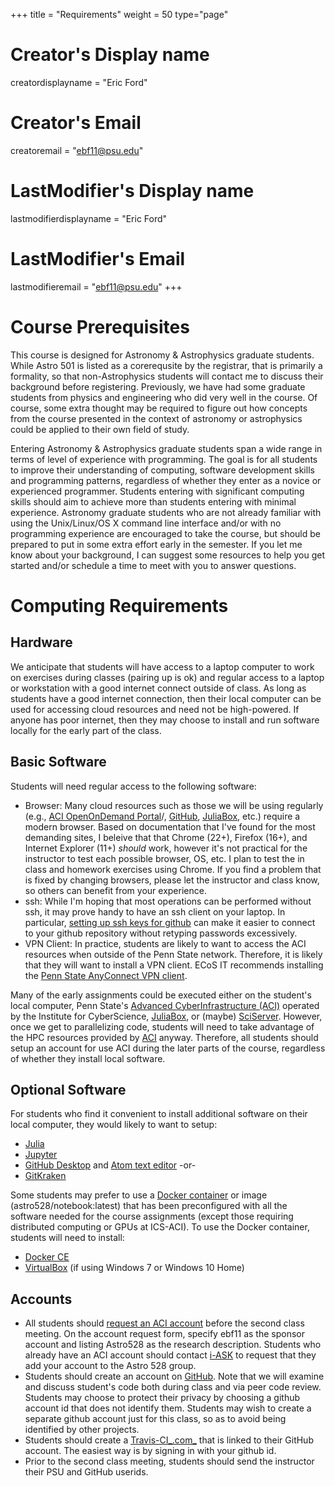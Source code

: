 +++
title = "Requirements"
weight = 50
type="page"

# Creator's Display name
creatordisplayname = "Eric Ford"
# Creator's Email
creatoremail = "ebf11@psu.edu"
# LastModifier's Display name
lastmodifierdisplayname = "Eric Ford"
# LastModifier's Email
lastmodifieremail = "ebf11@psu.edu"
+++

# Course Prerequisites
This course is designed for Astronomy & Astrophysics graduate students.  While Astro 501 is listed as a corerequsite by the registrar, that is primarily a formality, so that non-Astrophysics students will contact me to discuss their background before registering.  Previously, we have had some graduate students from physics and engineering who did very well in the course.  Of course, some extra thought may be required to figure out how concepts from the course presented in the context of astronomy or astrophysics could be applied to their own field of study.  

Entering Astronomy & Astrophysics graduate students span a wide range in terms of level of experience with programming.  The goal is for all students to improve their understanding of computing, software development skills and programming patterns, regardless of whether they enter as a novice or experienced programmer.  Students entering with significant computing skills should aim to achieve more than students entering with minimal experience.  Astronomy graduate students who are not already familiar with using the Unix/Linux/OS X command line interface and/or with no programming experience are encouraged to take the course, but should be prepared to put in some extra effort early in the semester.  If you let me know about your background, I can suggest some resources to help you get started and/or schedule a time to meet with you to answer questions.  

# Computing Requirements
## Hardware
We anticipate that students will have access to a laptop computer to work on exercises during classes (pairing up is ok) and regular access to a laptop or workstation with a good internet connect outside of class.  As long as students have a good internet connection, then their local computer can be used for accessing cloud resources and need not be high-powered.  If anyone has poor internet, then they may choose to install and run software locally for the early part of the class.   

## Basic Software
Students will need regular access to the following software:

- Browser:  Many cloud resources such as those we will be using regularly (e.g., [ACI OpenOnDemand Portal](https://portal.aci.ics.psu.edu)/, [GitHub](http://github.com/), [JuliaBox](http://juliabox.com/), etc.) require a modern browser.  Based on documentation that I've found for the most demanding sites, I beleive that that Chrome (22+), Firefox (16+), and Internet Explorer (11+) _should_ work, however it's not practical for the instructor to test each possible browser, OS, etc.  I plan to test the in class and homework exercises using Chrome.  If you find a problem that is fixed by changing browsers, please let the instructor and class know, so others can benefit from your experience.  
- ssh:  While I'm hoping that most operations can be performed without ssh, it may prove handy to have an ssh client on your laptop.  In particular, [setting up ssh keys for github](https://help.github.com/articles/connecting-to-github-with-ssh/) can make it easier to connect to your github repository without retyping passwords excessively.
- VPN Client:  In practice, students are likely to want to access the ACI resources when outside of the Penn State network.  Therefore, it is likely that they will want to install a VPN client.  ECoS IT recommends installing the [Penn State AnyConnect VPN client](http://kb.its.psu.edu/article/891).

Many of the early assignments could be executed either on the student's local computer, Penn State's [Advanced CyberInfrastructure (ACI)](https://ics.psu.edu/computing-services/) operated by the Institute for CyberScience, [JuliaBox](http://juliabox.com/), or (maybe) [SciServer](http://sciserver.org).  However, once we get to parallelizing code, students will need to take advantage of the HPC resources provided by [ACI](https://ics.psu.edu/computing-services/) anyway.  Therefore, all students should setup an account for use ACI during the later parts of the course, regardless of whether they install local software.

## Optional Software
For students who find it convenient to install additional software on their local computer, they would likely to want to setup:

  + [Julia](http://julialang.org/downloads/)
  + [Jupyter](http://jupyter.org/install)
  + [GitHub Desktop](https://desktop.github.com/) and [Atom text editor](https://flight-manual.atom.io/getting-started/sections/installing-atom/) -or- 
  + [GitKraken](https://www.gitkraken.com/git-client)

Some students may prefer to use a [Docker container](https://github.com/PsuAstro528/notebook) or image (astro528/notebook:latest) that has been preconfigured with all the software needed for the course assignments (except those requiring distributed computing or GPUs at ICS-ACI).  To use the Docker container, students will need to install:

  + [Docker CE](https://docs.docker.com/install/)
  + [VirtualBox](https://www.virtualbox.org/wiki/Downloads) (if using Windows 7 or Windows 10 Home)
  

## Accounts

- All students should [request an ACI account](https://ics.psu.edu/computing-services/account-setup/) before the second class meeting.  On the account request form, specify ebf11 as the sponsor account and listing Astro528 as the research description.  Students who already have an ACI account should contact [i-ASK](https://iask.aci.ics.psu.edu/) to request that they add your account to the Astro 528 group.
- Students should create an account on [GitHub](http://github.com/).  Note that we will examine and discuss student's code both during class and via peer code review.  Students may choose to protect their privacy by choosing a github account id that does not identify them.  Students may wish to create a separate github account just for this class, so as to avoid being identified by other projects.  
- Students should create a [Travis-CI_.com_](https://travis-ci.com/) that is linked to their GitHub account.  The easiest way is by signing in with your github id.  
- Prior to the second class meeting, students should send the instructor their PSU and GitHub userids. 

